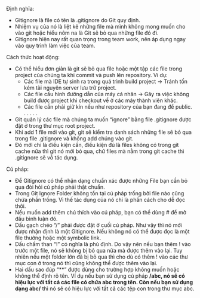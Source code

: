 Định nghĩa:
  - Gitignore là file có tên là .gitignore do Git quy định. 
  - Nhiệm vụ của nó là liệt kê những file mà mình không mong muốn cho vào git hoặc hiểu nôm na là Git sẽ bỏ qua những file đó đi. 
  - Gitignore hiện nay rất quan trọng trong team work, nên áp dụng ngay vào quy trình làm việc của team.

Cách thức hoạt động:
  - Có thể hiểu đơn giản là git sẽ bỏ qua file hoặc một tập các file trong project của chúng ta khi commit và push lên repository. Ví dụ:
    + Các file mà IDE tự sinh ra trong quá trình build project -> Tránh tốn kém tài nguyên server lưu trữ project.
    + Các file cấu hình đường dẫn của máy cá nhân -> Gây ra việc không build được project khi checkout về ở các máy thành viên khác.
    + Các file cần phải giữ kín nếu như repository của bạn đang để public.
      . . . . .
  - Git quản lý các file mà chúng ta muốn “ignore” bằng file .gitignore được đặt ở trong thư mục root project.
  - Khi add 1 file mới vào git, git sẽ kiểm tra danh sách những file sẽ bỏ qua trong file .gitignore và không add chúng vào git. 
  - Đó mới chỉ là điều kiện cần, điều kiện đủ là files không có trong git cache nữa thì git nó mới bỏ qua, chứ files mà nằm trong git cache thì .gitignore sẽ vô tác dụng.
    
Cú pháp:
  - Để Gitignore có thể nhận dạng chuẩn xác được những File bạn cần bỏ qua đòi hỏi cú pháp phải thật chuẩn.
  - Trong Git Ignore Folder không tồn tại cú pháp trống bởi file nào cũng chứa phần trống. Vì thế tác dụng của nó chỉ là phần cách cho dễ đọc thôi.
  - Nếu muốn add thêm chú thích vào cú pháp, bạn có thể dùng # để mở đầu bình luận đó.
  - Dấu gạch chéo “/” phải được đặt ở cuối cú pháp. Như vậy thì nó mới được nhận định là một Gitignore. Nếu không nó có thể được đọc là một file thường hoặc một symbolic link.
  - Dấu chấm than “!” có nghĩa là phủ định. Do vậy nên nếu bạn thêm ! vào trước một file, nó sẽ không bị bỏ qua nữa mà được thêm vào lại. Tuy nhiên nếu một folder lớn đã bị
     bỏ qua thì cho dù có thêm ! vào các thư mục con ở trong nó thì cũng không thể được thêm vào lại.
  - Hai dấu sao đúp “**” được dùng cho trường hợp không muốn hoặc không thể định rõ tên. Ví dụ nếu bạn sử dụng cú pháp **/abc, nó sẽ có hiệu lực với tất cả các file có chứa
      abc trong tên. Còn nếu bạn sử dụng dạng abc/** thì nó sẽ có hiệu lực với tất cả các tệp con trong thư mục abc.
